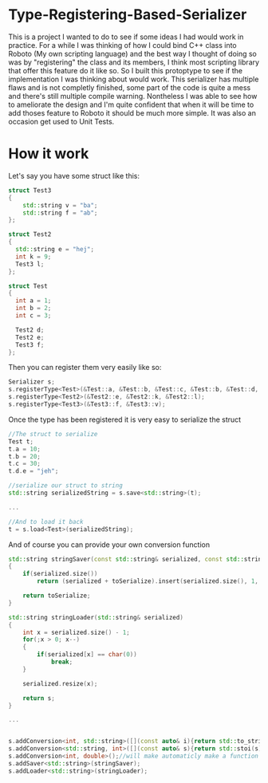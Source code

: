 # Type-Registering-Based-Serializer

This is a project I wanted to do to see if some ideas I had would work in practice. For a while I was thinking of how I could bind C++ class into Roboto (My own scripting language) and the best way I thought of doing so was by "registering" the class and its members, I think most scripting library that offer this feature do it like so. So I built this protoptype to see if the implementation I was thinking about would work. This serializer has multiple flaws and is not completly finished, some part of the code is quite a mess and there's still multiple compile warning. Nontheless I was able to see how to ameliorate the design and I'm quite confident that when it will be time to add thoses feature to Roboto it should be much more simple. It was also an occasion get used to Unit Tests.

# How it work

Let's say you have some struct like this:

```cpp
struct Test3
{
    std::string v = "ba";
    std::string f = "ab";
};

struct Test2
{
  std::string e = "hej";
  int k = 9;
  Test3 l;
};

struct Test
{
  int a = 1;
  int b = 2;
  int c = 3;

  Test2 d;
  Test2 e;
  Test3 f;
};
```

Then you can register them very easily like so:

```cpp
Serializer s;
s.registerType<Test>(&Test::a, &Test::b, &Test::c, &Test::b, &Test::d, &Test::e, &Test::f);
s.registerType<Test2>(&Test2::e, &Test2::k, &Test2::l);
s.registerType<Test3>(&Test3::f, &Test3::v);
```

Once the type has been registered it is very easy to serialize the struct 

```cpp
//The struct to serialize
Test t;
t.a = 10;
t.b = 20;
t.c = 30;
t.d.e = "jeh";

//serialize our struct to string
std::string serializedString = s.save<std::string>(t);

...

//And to load it back
t = s.load<Test>(serializedString);
```

And of course you can provide your own conversion function

```cpp
std::string stringSaver(const std::string& serialized, const std::string& toSerialize)
{
    if(serialized.size())
        return (serialized + toSerialize).insert(serialized.size(), 1, char(0));

    return toSerialize;
}

std::string stringLoader(std::string& serialized)
{
    int x = serialized.size() - 1;
    for(;x > 0; x--)
    {
        if(serialized[x] == char(0))
            break;
    }

    serialized.resize(x);

    return s;
}

...


s.addConversion<int, std::string>([](const auto& i){return std::to_string(i)});
s.addConversion<std::string, int>([](const auto& s){return std::stoi(s)});
s.addConversion<int, double>();//will make automaticly make a function that use the default cast
s.addSaver<std::string>(stringSaver);
s.addLoader<std::string>(stringLoader);
```

